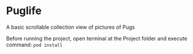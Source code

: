 # Puglife
A basic scrollable collection view of pictures of Pugs

Before running the project, open terminal at the Project folder and execute command:
    `pod install`
